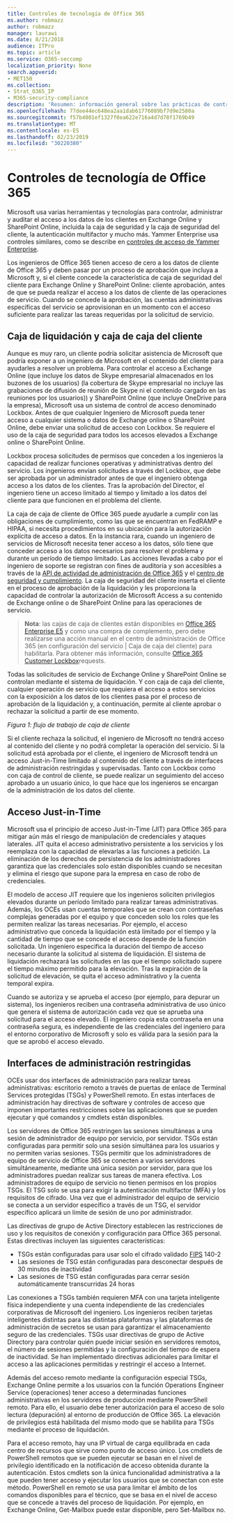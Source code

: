 ```yaml
---
title: Controles de tecnología de Office 365
ms.author: robmazz
author: robmazz
manager: laurawi
ms.date: 8/21/2018
audience: ITPro
ms.topic: article
ms.service: O365-seccomp
localization_priority: None
search.appverid:
- MET150
ms.collection:
- Strat_O365_IP
- M365-security-compliance
description: 'Resumen: información general sobre las prácticas de control de tecnología de Microsoft para Office 365.'
ms.openlocfilehash: 77dee44ec648ea2aa1dab61776089bf7d9e2580a
ms.sourcegitcommit: f57b4001ef1327f0ea622e716a4d7d78f1769b49
ms.translationtype: MT
ms.contentlocale: es-ES
ms.lasthandoff: 02/23/2019
ms.locfileid: "30220380"
---
```

# <a name="office-365-technology-controls"></a>Controles de tecnología de Office 365 

Microsoft usa varias herramientas y tecnologías para controlar, administrar y auditar el acceso a los datos de los clientes en Exchange Online y SharePoint Online, incluida la caja de seguridad y la caja de seguridad del cliente, la autenticación multifactor y mucho más. Yammer Enterprise usa controles similares, como se describe en [controles de acceso de Yammer Enterprise](office-365-yammer-enterprise-access-controls.md).

Los ingenieros de Office 365 tienen acceso de cero a los datos de cliente de Office 365 y deben pasar por un proceso de aprobación que incluya a Microsoft y, si el cliente concede la característica de caja de seguridad del cliente para Exchange Online y SharePoint Online: cliente aprobación, antes de que se pueda realizar el acceso a los datos de cliente de las operaciones de servicio. Cuando se concede la aprobación, las cuentas administrativas específicas del servicio se aprovisionan en un momento con el acceso suficiente para realizar las tareas requeridas por la solicitud de servicio.

## <a name="lockbox-and-customer-lockbox"></a>Caja de liquidación y caja de caja del cliente
Aunque es muy raro, un cliente podría solicitar asistencia de Microsoft que podría exponer a un ingeniero de Microsoft en el contenido del cliente para ayudarles a resolver un problema. Para controlar el acceso a Exchange Online (que incluye los datos de Skype empresarial almacenados en los buzones de los usuarios) (la cobertura de Skype empresarial no incluye las grabaciones de difusión de reunión de Skype ni el contenido cargado en las reuniones por los usuarios)) y SharePoint Online (que incluye OneDrive para la empresa), Microsoft usa un sistema de control de acceso denominado Lockbox. Antes de que cualquier Ingeniero de Microsoft pueda tener acceso a cualquier sistema o datos de Exchange online o SharePoint Online, debe enviar una solicitud de acceso con Lockbox. Se requiere el uso de la caja de seguridad para todos los accesos elevados a Exchange online o SharePoint Online.

Lockbox procesa solicitudes de permisos que conceden a los ingenieros la capacidad de realizar funciones operativas y administrativas dentro del servicio. Los ingenieros envían solicitudes a través del Lockbox, que debe ser aprobada por un administrador antes de que el ingeniero obtenga acceso a los datos de los clientes. Tras la aprobación del Director, el ingeniero tiene un acceso limitado al tiempo y limitado a los datos del cliente para que funcionen en el problema del cliente.

La caja de caja de cliente de Office 365 puede ayudarle a cumplir con las obligaciones de cumplimiento, como las que se encuentran en FedRAMP e HIPAA, si necesita procedimientos en su ubicación para la autorización explícita de acceso a datos. En la instancia rara, cuando un ingeniero de servicios de Microsoft necesita tener acceso a los datos, sólo tiene que conceder acceso a los datos necesarios para resolver el problema y durante un período de tiempo limitado. Las acciones llevadas a cabo por el ingeniero de soporte se registran con fines de auditoría y son accesibles a través de la [API de actividad de administración de Office 365](https://msdn.microsoft.com/library/office/dn707383.aspx) y el [centro de seguridad y cumplimiento](http://protection.office.com/). La caja de seguridad del cliente inserta el cliente en el proceso de aprobación de la liquidación y les proporciona la capacidad de controlar la autorización de Microsoft Access a su contenido de Exchange online o de SharePoint Online para las operaciones de servicio.

>**Nota**: las cajas de caja de clientes están disponibles en [Office 365 Enterprise E5](https://products.office.com/business/office-365-enterprise-e5-business-software) y como una compra de complemento, pero debe realizarse una acción manual en el centro de administración de Office 365 (en configuración del servicio | Caja de caja del cliente) para habilitarla. Para obtener más información, consulte [Office 365 Customer Lockbox](https://support.office.com/article/Office-365-Customer-Lockbox-Requests-36f9cdd1-e64c-421b-a7e4-4a54d16440a2)requests.

Todas las solicitudes de servicio de Exchange Online y SharePoint Online se controlan mediante el sistema de liquidación. Y con caja de caja del cliente, cualquier operación de servicio que requiera el acceso a estos servicios con la exposición a los datos de los clientes pasa por el proceso de aprobación de la liquidación y, a continuación, permite al cliente aprobar o rechazar la solicitud a partir de ese momento.
 
*Figura 1: flujo de trabajo de caja de cliente*

Si el cliente rechaza la solicitud, el ingeniero de Microsoft no tendrá acceso al contenido del cliente y no podrá completar la operación del servicio. Si la solicitud está aprobada por el cliente, el ingeniero de Microsoft tendrá un acceso Just-in-Time limitado al contenido del cliente a través de interfaces de administración restringidas y supervisadas. Tanto con Lockbox como con caja de control de cliente, se puede realizar un seguimiento del acceso aprobado a un usuario único, lo que hace que los ingenieros se encargan de la administración de los datos del cliente.

## <a name="just-in-time-access"></a>Acceso Just-in-Time
Microsoft usa el principio de acceso Just-in-Time (JIT) para Office 365 para mitigar aún más el riesgo de manipulación de credenciales y ataques laterales. JIT quita el acceso administrativo persistente a los servicios y los reemplaza con la capacidad de elevarlas a las funciones a petición. La eliminación de los derechos de persistencia de los administradores garantiza que las credenciales solo están disponibles cuando se necesitan y elimina el riesgo que supone para la empresa en caso de robo de credenciales.

El modelo de acceso JIT requiere que los ingenieros soliciten privilegios elevados durante un período limitado para realizar tareas administrativas. Además, los OCEs usan cuentas temporales que se crean con contraseñas complejas generadas por el equipo y que conceden solo los roles que les permiten realizar las tareas necesarias. Por ejemplo, el acceso administrativo que conceda la liquidación está limitado por el tiempo y la cantidad de tiempo que se concede el acceso depende de la función solicitada. Un ingeniero especifica la duración del tiempo de acceso necesario durante la solicitud al sistema de liquidación. El sistema de liquidación rechazará las solicitudes en las que el tiempo solicitado supere el tiempo máximo permitido para la elevación. Tras la expiración de la solicitud de elevación, se quita el acceso administrativo y la cuenta temporal expira.

Cuando se autoriza y se aprueba el acceso (por ejemplo, para depurar un sistema), los ingenieros reciben una contraseña administrativa de uso único que genera el sistema de autorización cada vez que se aprueba una solicitud para el acceso elevado. El ingeniero copia esta contraseña en una contraseña segura, es independiente de las credenciales del ingeniero para el entorno corporativo de Microsoft y solo es válida para la sesión para la que se aprobó el acceso elevado.

## <a name="constrained-management-interfaces"></a>Interfaces de administración restringidas
OCEs usar dos interfaces de administración para realizar tareas administrativas: escritorio remoto a través de puertas de enlace de Terminal Services protegidas (TSGs) y PowerShell remoto. En estas interfaces de administración hay directivas de software y controles de acceso que imponen importantes restricciones sobre las aplicaciones que se pueden ejecutar y qué comandos y cmdlets están disponibles. 

Los servidores de Office 365 restringen las sesiones simultáneas a una sesión de administrador de equipo por servicio, por servidor. TSGs están configuradas para permitir solo una sesión simultánea para los usuarios y no permiten varias sesiones. TSGs permitir que los administradores de equipo de servicio de Office 365 se conecten a varios servidores simultáneamente, mediante una única sesión por servidor, para que los administradores puedan realizar sus tareas de manera efectiva. Los administradores de equipo de servicio no tienen permisos en los propios TSGs. El TSG solo se usa para exigir la autenticación multifactor (MFA) y los requisitos de cifrado. Una vez que el administrador del equipo de servicio se conecta a un servidor específico a través de un TSG, el servidor específico aplicará un límite de sesión de uno por administrador.

Las directivas de grupo de Active Directory establecen las restricciones de uso y los requisitos de conexión y configuración para Office 365 personal. Estas directivas incluyen las siguientes características:
- TSGs están configuradas para usar solo el cifrado validado [FIPS](https://www.microsoft.com/en-us/TrustCenter/Compliance/FIPS) 140-2
- Las sesiones de TSG están configuradas para desconectar después de 30 minutos de inactividad
- Las sesiones de TSG están configuradas para cerrar sesión automáticamente transcurridas 24 horas

Las conexiones a TSGs también requieren MFA con una tarjeta inteligente física independiente y una cuenta independiente de las credenciales corporativas de Microsoft del ingeniero. Los ingenieros reciben tarjetas inteligentes distintas para las distintas plataformas y las plataformas de administración de secretos se usan para garantizar el almacenamiento seguro de las credenciales. TSGs usar directivas de grupo de Active Directory para controlar quién puede iniciar sesión en servidores remotos, el número de sesiones permitidas y la configuración del tiempo de espera de inactividad. Se han implementado directivas adicionales para limitar el acceso a las aplicaciones permitidas y restringir el acceso a Internet.

Además del acceso remoto mediante la configuración especial TSGs, Exchange Online permite a los usuarios con la función Operations Engineer Service (operaciones) tener acceso a determinadas funciones administrativas en los servidores de producción mediante PowerShell remoto. Para ello, el usuario debe tener autorización para el acceso de solo lectura (depuración) al entorno de producción de Office 365. La elevación de privilegios está habilitada del mismo modo que se habilita para TSGs mediante el proceso de liquidación.

Para el acceso remoto, hay una IP virtual de carga equilibrada en cada centro de recursos que sirve como punto de acceso único. Los cmdlets de PowerShell remotos que se pueden ejecutar se basan en el nivel de privilegio identificado en la notificación de acceso obtenida durante la autenticación. Estos cmdlets son la única funcionalidad administrativa a la que pueden tener acceso y ejecutar los usuarios que se conectan con este método. PowerShell en remoto se usa para limitar el ámbito de los comandos disponibles para el técnico, que se basa en el nivel de acceso que se concede a través del proceso de liquidación. Por ejemplo, en Exchange Online, Get-Mailbox puede estar disponible, pero Set-Mailbox no.
